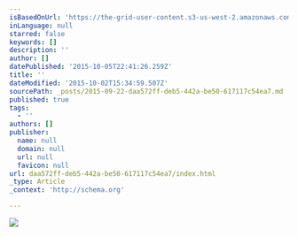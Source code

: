 ```yaml
---
isBasedOnUrl: 'https://the-grid-user-content.s3-us-west-2.amazonaws.com/1f0c57de-1b44-41ce-8e98-6a53819d454b.png'
inLanguage: null
starred: false
keywords: []
description: ''
author: []
datePublished: '2015-10-05T22:41:26.259Z'
title: ''
dateModified: '2015-10-02T15:34:59.507Z'
sourcePath: _posts/2015-09-22-daa572ff-deb5-442a-be50-617117c54ea7.md
published: true
tags:
  - ''
authors: []
publisher:
  name: null
  domain: null
  url: null
  favicon: null
url: daa572ff-deb5-442a-be50-617117c54ea7/index.html
_type: Article
_context: 'http://schema.org'

---
```

![](https://the-grid-user-content.s3-us-west-2.amazonaws.com/1f0c57de-1b44-41ce-8e98-6a53819d454b.png)